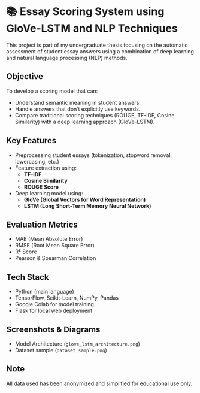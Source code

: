 # 📚 Essay Scoring System using GloVe-LSTM and NLP Techniques

This project is part of my undergraduate thesis focusing on the automatic assessment of student essay answers using a combination of deep learning and natural language processing (NLP) methods.

## Objective
To develop a scoring model that can:
- Understand semantic meaning in student answers.
- Handle answers that don’t explicitly use keywords.
- Compare traditional scoring techniques (ROUGE, TF-IDF, Cosine Similarity) with a deep learning approach (GloVe-LSTM).

## Key Features
- Preprocessing student essays (tokenization, stopword removal, lowercasing, etc.)
- Feature extraction using:
  - **TF-IDF**
  - **Cosine Similarity**
  - **ROUGE Score**
- Deep learning model using:
  - **GloVe (Global Vectors for Word Representation)**
  - **LSTM (Long Short-Term Memory Neural Network)**

## Evaluation Metrics
- MAE (Mean Absolute Error)
- RMSE (Root Mean Square Error)
- R² Score
- Pearson & Spearman Correlation

## Tech Stack
- Python (main language)
- TensorFlow, Scikit-Learn, NumPy, Pandas
- Google Colab for model training
- Flask for local web deployment

## Screenshots & Diagrams
- Model Architecture (`glove_lstm_architecture.png`)
- Dataset sample (`dataset_sample.png`)

## Note
All data used has been anonymized and simplified for educational use only.
